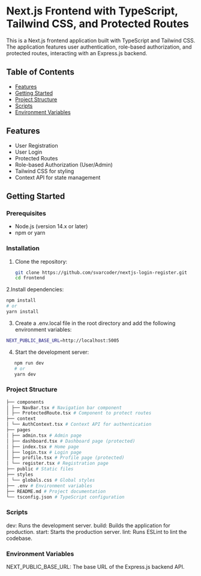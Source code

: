 # Next.js Frontend with TypeScript, Tailwind CSS, and Protected Routes

This is a Next.js frontend application built with TypeScript and Tailwind CSS. The application features user authentication, role-based authorization, and protected routes, interacting with an Express.js backend.

## Table of Contents

- [Features](#features)
- [Getting Started](#getting-started)
- [Project Structure](#project-structure)
- [Scripts](#scripts)
- [Environment Variables](#environment-variables)

## Features

- User Registration
- User Login
- Protected Routes
- Role-based Authorization (User/Admin)
- Tailwind CSS for styling
- Context API for state management

## Getting Started

### Prerequisites

- Node.js (version 14.x or later)
- npm or yarn

### Installation

1. Clone the repository:

   ```sh
   git clone https://github.com/svarcoder/nextjs-login-register.git
   cd frontend
   ```

2.Install dependencies:

```sh
npm install
# or
yarn install
```

3. Create a .env.local file in the root directory and add the following environment variables:

```sh
NEXT_PUBLIC_BASE_URL=http://localhost:5005
```

4. Start the development server:

```sh
   npm run dev
   # or
   yarn dev
```

### Project Structure

```sh
├── components
│ ├── NavBar.tsx # Navigation bar component
│ ├── ProtectedRoute.tsx # Component to protect routes
├── context
│ └── AuthContext.tsx # Context API for authentication
├── pages
│ ├── admin.tsx # Admin page
│ ├── dashboard.tsx # Dashboard page (protected)
│ ├── index.tsx # Home page
│ ├── login.tsx # Login page
│ ├── profile.tsx # Profile page (protected)
│ └── register.tsx # Registration page
├── public # Static files
├── styles
│ └── globals.css # Global styles
├── .env # Environment variables
├── README.md # Project documentation
└── tsconfig.json # TypeScript configuration
```

### Scripts

dev: Runs the development server.
build: Builds the application for production.
start: Starts the production server.
lint: Runs ESLint to lint the codebase.

### Environment Variables

NEXT_PUBLIC_BASE_URL: The base URL of the Express.js backend API.
